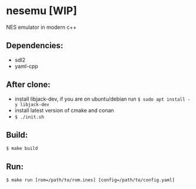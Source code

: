 # nesemu [WIP]
NES emulator in modern c++

## Dependencies:
- sdl2
- yaml-cpp

## After clone:
- install libjack-dev, if you are on ubuntu/debian run `$ sudo apt install -y libjack-dev`
- install latest version of cmake and conan
- `$ ./init.sh`

## Build:
`$ make build`

## Run:
`$ make run [rom=/path/to/rom.ines] [config=/path/to/config.yaml]`
